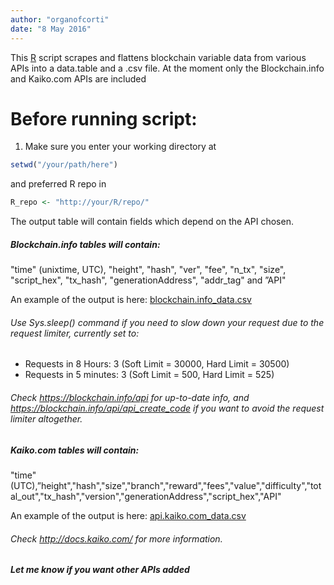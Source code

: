 ```yaml
---
author: "organofcorti"
date: "8 May 2016"
---
```


This [R](http://r-project.org) script scrapes and flattens blockchain variable data from various APIs into a data.table and a .csv file. At the moment only the Blockchain.info and Kaiko.com APIs are included

# Before running script:
1. Make sure you enter your working directory at  
```R
setwd("/your/path/here")
```  
and preferred R repo in
```R
R_repo <- "http://your/R/repo/"
```


The output table will contain fields which depend on the API chosen.

##### Blockchain.info tables will contain:
"time" (unixtime, UTC), "height", "hash", "ver", "fee", "n_tx", "size", "script_hex", "tx_hash", "generationAddress", "addr_tag" and ”API"

An example of the output is here: [blockchain.info_data.csv](https://github.com/organofcorti/kaiko-blockchain-API-script/blob/master/blockchain.info_data.csv)


###### Use Sys.sleep() command if you need to slow down your request due to the request limiter, currently set to:
   * Requests in 8 Hours: 3 (Soft Limit = 30000, Hard Limit = 30500) 
   * Requests in 5 minutes: 3 (Soft Limit = 500, Hard Limit = 525) 

  
###### Check https://blockchain.info/api for up-to-date info, and https://blockchain.info/api/api_create_code if you want to avoid the request limiter altogether.


##### Kaiko.com tables will contain:
"time" (UTC),”height","hash","size","branch","reward","fees","value","difficulty","total_out","tx_hash","version","generationAddress","script_hex","API"


An example of the output is here: [api.kaiko.com_data.csv](https://github.com/organofcorti/kaiko-blockchain-API-script/blob/master/api.kaiko.com_data.csv)

###### Check http://docs.kaiko.com/ for more information.

##### Let me know if you want other APIs added


